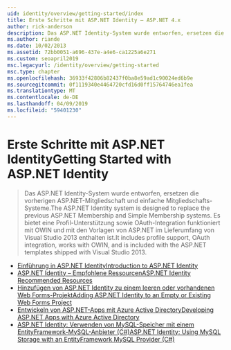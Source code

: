 ```yaml
---
uid: identity/overview/getting-started/index
title: Erste Schritte mit ASP.NET Identity – ASP.NET 4.x
author: rick-anderson
description: Das ASP.NET Identity-System wurde entworfen, ersetzen die vorherigen ASP.NET-Mitgliedschaft und einfache Mitgliedschafts-Systeme. Es bietet eine Profil-Unterstützung sowie OAuth-Integration...
ms.author: riande
ms.date: 10/02/2013
ms.assetid: 72bb0051-a696-437e-a4e6-ca1225a6e271
ms.custom: seoapril2019
msc.legacyurl: /identity/overview/getting-started
msc.type: chapter
ms.openlocfilehash: 36933f42806b82437f0ba8e59ad1c90024ed6b9e
ms.sourcegitcommit: 0f1119340e4464720cfd16d0ff15764746ea1fea
ms.translationtype: MT
ms.contentlocale: de-DE
ms.lasthandoff: 04/09/2019
ms.locfileid: "59401230"
---
```

# <a name="getting-started-with-aspnet-identity"></a><span data-ttu-id="db7da-104">Erste Schritte mit ASP.NET Identity</span><span class="sxs-lookup"><span data-stu-id="db7da-104">Getting Started with ASP.NET Identity</span></span>

> <span data-ttu-id="db7da-105">Das ASP.NET Identity-System wurde entworfen, ersetzen die vorherigen ASP.NET-Mitgliedschaft und einfache Mitgliedschafts-Systeme.</span><span class="sxs-lookup"><span data-stu-id="db7da-105">The ASP.NET Identity system is designed to replace the previous ASP.NET Membership and Simple Membership systems.</span></span> <span data-ttu-id="db7da-106">Es bietet eine Profil-Unterstützung sowie OAuth-Integration funktioniert mit OWIN und mit den Vorlagen von ASP.NET im Lieferumfang von Visual Studio 2013 enthalten ist.</span><span class="sxs-lookup"><span data-stu-id="db7da-106">It includes profile support, OAuth integration, works with OWIN, and is included with the ASP.NET templates shipped with Visual Studio 2013.</span></span>


- [<span data-ttu-id="db7da-107">Einführung in ASP.NET Identity</span><span class="sxs-lookup"><span data-stu-id="db7da-107">Introduction to ASP.NET Identity</span></span>](introduction-to-aspnet-identity.md)
- [<span data-ttu-id="db7da-108">ASP.NET Identity – Empfohlene Ressourcen</span><span class="sxs-lookup"><span data-stu-id="db7da-108">ASP.NET Identity Recommended Resources</span></span>](aspnet-identity-recommended-resources.md)
- [<span data-ttu-id="db7da-109">Hinzufügen von ASP.NET Identity zu einem leeren oder vorhandenen Web Forms-Projekt</span><span class="sxs-lookup"><span data-stu-id="db7da-109">Adding ASP.NET Identity to an Empty or Existing Web Forms Project</span></span>](adding-aspnet-identity-to-an-empty-or-existing-web-forms-project.md)
- [<span data-ttu-id="db7da-110">Entwickeln von ASP.NET-Apps mit Azure Active Directory</span><span class="sxs-lookup"><span data-stu-id="db7da-110">Developing ASP.NET Apps with Azure Active Directory</span></span>](developing-aspnet-apps-with-windows-azure-active-directory.md)
- [<span data-ttu-id="db7da-111">ASP.NET Identity: Verwenden von MySQL-Speicher mit einem EntityFramework-MySQL-Anbieter (C#)</span><span class="sxs-lookup"><span data-stu-id="db7da-111">ASP.NET Identity: Using MySQL Storage with an EntityFramework MySQL Provider (C#)</span></span>](aspnet-identity-using-mysql-storage-with-an-entityframework-mysql-provider.md)

